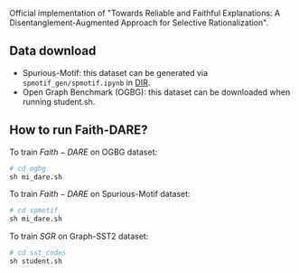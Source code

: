 Official implementation of "Towards Reliable and Faithful Explanations: A Disentanglement-Augmented Approach for Selective Rationalization".

## Data download
- Spurious-Motif: this dataset can be generated via `spmotif_gen/spmotif.ipynb` in [DIR](https://github.com/Wuyxin/DIR-GNN/tree/main). 
- Open Graph Benchmark (OGBG): this dataset can be downloaded when running student.sh.


## How to run Faith-DARE?

To train $Faith-DARE$ on OGBG dataset:

```python
# cd ogbg
sh mi_dare.sh
```

To train $Faith-DARE$ on Spurious-Motif dataset:

```python
# cd spmotif
sh mi_dare.sh
```

To train $SGR$ on Graph-SST2 dataset:

```python
# cd sst_codes
sh student.sh
```



